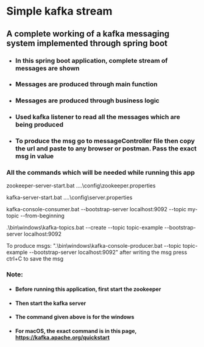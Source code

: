 # Simple kafka stream
## A complete working of a kafka messaging system implemented through spring boot

- ### In this spring boot application, complete stream of messages are shown
- ### Messages are produced through main function
- ### Messages are produced through business logic
- ### Used kafka listener to read all the messages which are being produced
- ### To produce the msg go to messageController file then copy the url and paste to any browser or postman. Pass the exact msg in value

### All the commands which will be needed while running this app
zookeeper-server-start.bat ..\..\config\zookeeper.properties

kafka-server-start.bat ..\..\config\server.properties

kafka-console-consumer.bat --bootstrap-server localhost:9092 --topic my-topic --from-beginning

.\bin\windows\kafka-topics.bat --create --topic topic-example --bootstrap-server localhost:9092

To produce msgs:
".\bin\windows\kafka-console-producer.bat --topic topic-example --bootstrap-server localhost:9092"
 after writing the msg press ctrl+C to save the msg

### Note: 
- #### Before running this application, first start the zookeeper
- #### Then start the kafka server
- #### The command given above is for the windows
- #### For macOS, the exact command is in this page, https://kafka.apache.org/quickstart
